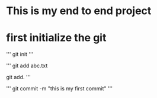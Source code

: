 # This is my end to end project

# first initialize the git

'''
git init
'''

'''
git add abc.txt

git add.
'''

'''
git commit -m "this is my first commit"
'''